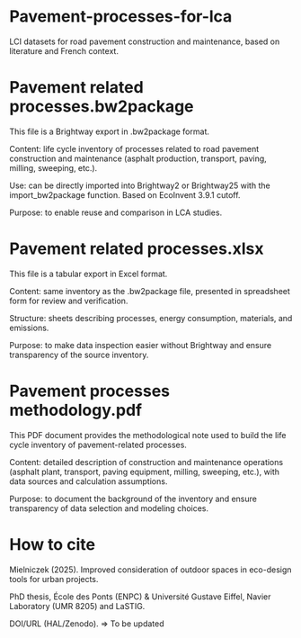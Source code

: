 # Pavement-processes-for-lca
LCI datasets for road pavement construction and maintenance, based on literature and French context.

# Pavement related processes.bw2package
This file is a Brightway export in .bw2package format.

Content: life cycle inventory of processes related to road pavement construction and maintenance (asphalt production, transport, paving, milling, sweeping, etc.).

Use: can be directly imported into Brightway2 or Brightway25 with the import_bw2package function. Based on EcoInvent 3.9.1 cutoff.

Purpose: to enable reuse and comparison in LCA studies.

# Pavement related processes.xlsx
This file is a tabular export in Excel format.

Content: same inventory as the .bw2package file, presented in spreadsheet form for review and verification.

Structure: sheets describing processes, energy consumption, materials, and emissions.

Purpose: to make data inspection easier without Brightway and ensure transparency of the source inventory.

# Pavement processes methodology.pdf
This PDF document provides the methodological note used to build the life cycle inventory of pavement-related processes.

Content: detailed description of construction and maintenance operations (asphalt plant, transport, paving equipment, milling, sweeping, etc.), with data sources and calculation assumptions.

Purpose: to document the background of the inventory and ensure transparency of data selection and modeling choices.

# How to cite
Mielniczek (2025). Improved consideration of outdoor spaces in eco-design tools for urban projects. 

PhD thesis, École des Ponts (ENPC) & Université Gustave Eiffel, Navier Laboratory (UMR 8205) and LaSTIG. 

DOI/URL (HAL/Zenodo). => To be updated
